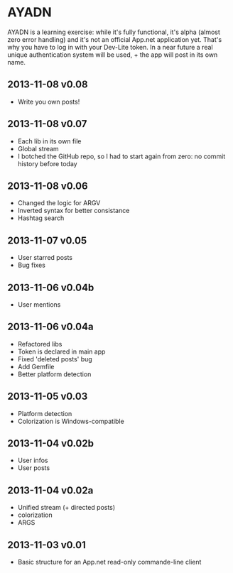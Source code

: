 AYADN
=====

AYADN is a learning exercise: while it's fully functional, it's alpha (almost zero error handling) and it's not an official App.net application yet. That's why you have to log in with your Dev-Lite token. In a near future a real unique authentication system will be used, + the app will post in its own name. 

## 2013-11-08 v0.08
- Write you own posts!

## 2013-11-08 v0.07
- Each lib in its own file
- Global stream
- I botched the GitHub repo, so I had to start again from zero: no commit history before today

## 2013-11-08 v0.06
- Changed the logic for ARGV
- Inverted syntax for better consistance
- Hashtag search

## 2013-11-07 v0.05
- User starred posts
- Bug fixes

## 2013-11-06 v0.04b
- User mentions

## 2013-11-06 v0.04a
- Refactored libs
- Token is declared in main app
- Fixed 'deleted posts' bug
- Add Gemfile
- Better platform detection

## 2013-11-05 v0.03
- Platform detection
- Colorization is Windows-compatible

## 2013-11-04 v0.02b
- User infos
- User posts

## 2013-11-04 v0.02a
- Unified stream (+ directed posts)
- colorization
- ARGS

## 2013-11-03 v0.01
- Basic structure for an App.net read-only commande-line client

